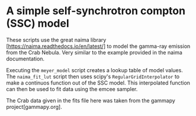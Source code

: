 # A simple self-synchrotron compton (SSC) model

These scripts use the great naima library [https://naima.readthedocs.io/en/latest/]
to model the gamma-ray emission from the Crab Nebula. Very similar to the 
example provided in the naima documentation.

Executing the `meyer_model` script creates a lookup table of model values. 
The `naima_fit_lut` script then uses scipy's `RegularGridInterpolator` to make a continuos function 
out of the SSC model. This interpolated function can then be used to fit data using the emcee sampler.

The Crab data given in the fits file here was taken from the gammapy project[gammapy.org].
